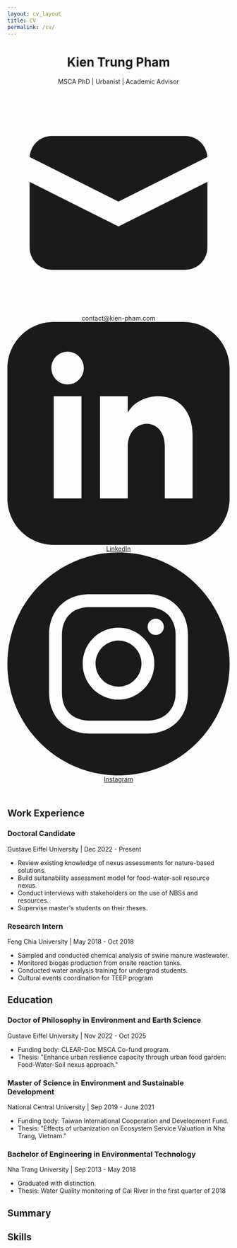 ```yaml
---
layout: cv_layout
title: CV
permalink: /cv/
---
```

<div class="container mx-auto p-6 bg-white shadow-lg rounded-lg my-8">
        <header class="text-center mb-8 pb-4 border-b-2 border-gray-200">
            <h1 class="text-5xl font-extrabold text-gray-900 mb-2">Kien Trung Pham</h1>
            <p class="text-lg text-gray-600 mb-4">MSCA PhD | Urbanist | Academic Advisor</p>
            <div class="flex flex-wrap justify-center gap-x-6 gap-y-2 text-gray-700 text-sm">
                <span class="flex items-center">
                    <svg class="w-4 h-4 mr-1 text-gray-500" fill="currentColor" viewBox="0 0 20 20" xmlns="http://www.w3.org/2000/svg"><path d="M2.003 5.884L10 9.882l7.997-3.998A2 2 0 0016 4H4a2 2 0 00-1.997 1.884z"></path><path d="M18 8.118l-8 4-8-4V14a2 2 0 002 2h12a2 2 0 002-2V8.118z"></path></svg>
                    contact@kien-pham.com
                </span>
                <a href="https://linkedin.com/in/phamkien" target="_blank" class="flex items-center hover:text-blue-600 transition-colors duration-200">
                    <svg class="w-4 h-4 mr-1 text-gray-500" fill="currentColor" viewBox="0 0 24 24" xmlns="http://www.w3.org/2000/svg"><path d="M19 0h-14c-2.761 0-5 2.239-5 5v14c0 2.761 2.239 5 5 5h14c2.762 0 5-2.239 5-5v-14c0-2.761-2.238-5-5-5zm-11 19h-3v-11h3v11zm-1.5-12.268c-.966 0-1.75-.79-1.75-1.764s.784-1.764 1.75-1.764 1.75.79 1.75 1.764-.783 1.764-1.75 1.764zm13.5 12.268h-3v-5.604c0-3.368-4-3.113-4 0v5.604h-3v-11h3v1.765c1.396-2.586 7-2.777 7 2.476v6.759z"/></svg>
                    LinkedIn
                </a>
                <a href="https://www.instagram.com/ray_theurbanist/" target="_blank" class="flex items-center hover:text-purple-600 transition-colors duration-200">
                    <svg class="w-4 h-4 mr-1 text-gray-500" fill="currentColor" viewBox="0 0 24 24" xmlns="http://www.w3.org/2000/svg"><path d="M12 0c6.6274 0 12 5.3726 12 12s-5.3726 12-12 12S0 18.6274 0 12 5.3726 0 12 0zm3.115 4.5h-6.23c-2.5536 0-4.281 1.6524-4.3805 4.1552L4.5 8.8851v6.1996c0 1.3004.4234 2.4193 1.2702 3.2359.7582.73 1.751 1.1212 2.8818 1.1734l.2633.006h6.1694c1.3004 0 2.389-.4234 3.1754-1.1794.762-.734 1.1817-1.7576 1.2343-2.948l.0056-.2577V8.8851c0-1.2702-.4234-2.3589-1.2097-3.1452-.7338-.762-1.7575-1.1817-2.9234-1.2343l-.252-.0056zM8.9152 5.8911h6.2299c.9072 0 1.6633.2722 2.2076.8166.4713.499.7647 1.1758.8103 1.9607l.0063.2167v6.2298c0 .9375-.3327 1.6936-.877 2.2077-.499.4713-1.176.7392-1.984.7806l-.2237.0057H8.9153c-.9072 0-1.6633-.2722-2.2076-.7863-.499-.499-.7693-1.1759-.8109-2.0073l-.0057-.2306V8.885c0-.9073.2722-1.6633.8166-2.2077.4712-.4713 1.1712-.7392 1.9834-.7806l.2242-.0057h6.2299-6.2299zM12 8.0988c-2.117 0-3.871 1.7238-3.871 3.871A3.8591 3.8591 0 0 0 12 15.8408c2.1472 0 3.871-1.7541 3.871-3.871 0-2.117-1.754-3.871-3.871-3.871zm0 1.3911c1.3609 0 2.4798 1.119 2.4798 2.4799 0 1.3608-1.119 2.4798-2.4798 2.4798-1.3609 0-2.4798-1.119-2.4798-2.4798 0-1.361 1.119-2.4799 2.4798-2.4799zm4.0222-2.3589a.877.877 0 1 0 0 1.754.877.877 0 0 0 0-1.754z"/></svg>
                    Instagram
                </a>
            </div>
        </header>
        <section class="section-content">
            <h2 class="text-2xl font-semibold mb-4">Work Experience</h2>
            <div class="mb-6">
                <h3 class="text-xl font-semibold text-gray-800">Doctoral Candidate</h3>
                <p class="text-gray-600 text-sm mb-2">Gustave Eiffel University | Dec 2022 - Present</p>
                <ul class="list-disc ml-6 text-gray-700 leading-relaxed">
                    <li>Review existing knowledge of nexus assessments for nature-based solutions.</li>
                    <li>Build suitanability assessment model for food-water-soil resource nexus.</li>
                    <li>Conduct interviews with stakeholders on the use of NBSs and resources.</li>
                    <li>Supervise master's students on their theses.</li>
                </ul>
            </div>
            <div class="mb-6">
                <h3 class="text-xl font-semibold text-gray-800">Research Intern</h3>
                <p class="text-gray-600 text-sm mb-2">Feng Chia University | May 2018 - Oct 2018</p>
                <ul class="list-disc ml-6 text-gray-700 leading-relaxed">
                    <li>Sampled and conducted chemical analysis of swine manure wastewater.</li>
                    <li>Monitored biogas production from onsite reaction tanks.</li>
                    <li>Conducted water analysis training for undergrad students.</li>
                    <li>Cultural events coordination for TEEP program</li>
                </ul>
            </div>
        </section>
        <section class="section-content">
            <h2 class="text-2xl font-semibold mb-4">Education</h2>
            <div class="mb-6">
                <h3 class="text-xl font-semibold text-gray-800">Doctor of Philosophy in Environment and Earth Science</h3>
                <p class="text-gray-600 text-sm mb-2">Gustave Eiffel University | Nov 2022 - Oct 2025</p>
                <ul class="list-disc ml-6 text-gray-700 leading-relaxed">
                    <li>Funding body: CLEAR-Doc MSCA Co-fund program.</li>
                    <li>Thesis: "Enhance urban resilience capacity through urban food garden: Food-Water-Soil nexus approach."</li>
                </ul>
            </div>
            <div class="mb-6">
                <h3 class="text-xl font-semibold text-gray-800">Master of Science in Environment and Sustainable Development</h3>
                <p class="text-gray-600 text-sm mb-2">National Central University | Sep 2019 - June 2021</p>
                <ul class="list-disc ml-6 text-gray-700 leading-relaxed">
                    <li>Funding body: Taiwan International Cooperation and Development Fund.</li>
                    <li>Thesis: "Effects of urbanization on Ecosystem Service Valuation in Nha Trang, Vietnam."</li>
                </ul>
            </div>
            <div class="mb-6">
                <h3 class="text-xl font-semibold text-gray-800">Bachelor of Engineering in Environmental Technology</h3>
                <p class="text-gray-600 text-sm mb-2">Nha Trang University | Sep 2013 - May 2018</p>
                <ul class="list-disc ml-6 text-gray-700 leading-relaxed">
                    <li>Graduated with distinction.</li>
                    <li>Thesis: Water Quality monitoring of Cai River in the first quarter of 2018
                </ul>
            </div>
        </section>
        <section class="section-content">
           <h2 class="text-2xl font-semibold mb-4">Summary</h2>
            <p class="text-gray-700 leading-relaxed">           
            </p>
        </section>
        <section class="section-content">
            <h2 class="text-2xl font-semibold mb-4">Skills</h2>
            <div class="flex flex-wrap gap-2">
                <span class="skill-badge"></span>
                <span class="skill-badge"></span>
                <span class="skill-badge"></span>
                <span class="skill-badge"></span>
                <span class="skill-badge"></span>
                <span class="skill-badge"></span>
                <span class="skill-badge"></span>
                <span class="skill-badge"></span>
                <span class="skill-badge"></span>
                <span class="skill-badge"></span>
                <span class="skill-badge"></span>
                <span class="skill-badge"></span>
                <span class="skill-badge"></span>
                <span class="skill-badge"></span>
            </div>
        </section>
        <!--
        <section class="section-content">
            <h2 class="text-2xl font-semibold mb-4">Projects</h2>
            <div class="mb-6">
                <h3 class="text-xl font-semibold text-gray-800">E-commerce Platform</h3>
                <p class="text-gray-600 text-sm mb-2">Personal Project | 2023</p>
                <ul class="list-disc ml-6 text-gray-700 leading-relaxed">
                    <li>A full-stack e-commerce application built with Django Rest Framework and React.js.</li>
                    <li>Features user authentication, product catalog, shopping cart, and order processing.</li>
                    <li><a href="https://github.com/johndoe/ecommerce-platform" target="_blank" class="text-blue-600 hover:underline">GitHub Repository</a></li>
                </ul>
            </div>
        </section>
        -->
